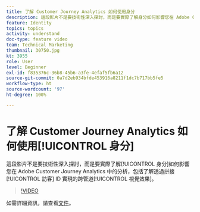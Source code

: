 ```yaml
---
title: 了解 Customer Journey Analytics 如何使用身分
description: 這段影片不是要技術性深入探討，而是要實際了解身分如何影響您在 Adobe Customer Journey Analytics 中的分析，包括了解透過拼接訪客 ID 實現的跨管道視覺效果。
feature: Identity
topics: topics
activity: understand
doc-type: feature video
team: Technical Marketing
thumbnail: 30750.jpg
kt: 3955
role: User
level: Beginner
exl-id: f835376c-36b8-45b6-a3fe-4efaf5fb6a12
source-git-commit: 0a7d2eb934bfde453916a8211f1dc7b717bb5fe5
workflow-type: ht
source-wordcount: '97'
ht-degree: 100%

---
```


# 了解 Customer Journey Analytics 如何使用[!UICONTROL 身分]

這段影片不是要技術性深入探討，而是要實際了解[!UICONTROL 身分]如何影響您在 Adobe Customer Journey Analytics 中的分析，包括了解透過拼接[!UICONTROL 訪客] ID 實現的跨管道[!UICONTROL 視覺效果]。

>[!VIDEO](https://video.tv.adobe.com/v/30750/?learn=on&quality=12)

如需詳細資訊，請查看[文件](https://experienceleague.adobe.com/docs/analytics-platform/using/cja-landing.html?lang=zh-Hant)。
